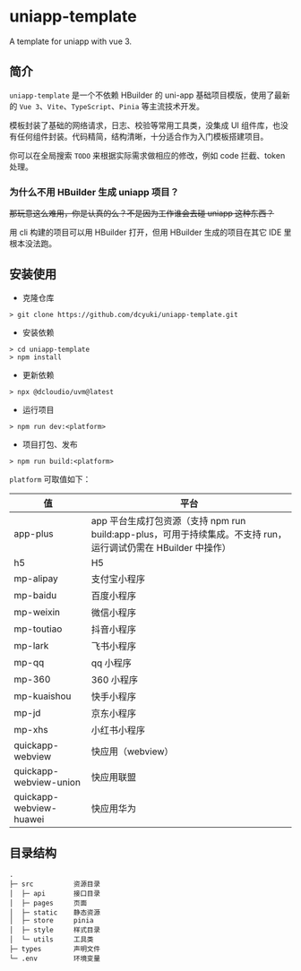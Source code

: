 # uniapp-template

A template for uniapp with vue 3.

## 简介

`uniapp-template` 是一个不依赖 HBuilder 的 uni-app 基础项目模版，使用了最新的 `Vue 3`、`Vite`、`TypeScript`、`Pinia` 等主流技术开发。

模板封装了基础的网络请求，日志、校验等常用工具类，没集成 UI 组件库，也没有任何组件封装。代码精简，结构清晰，十分适合作为入门模板搭建项目。

你可以在全局搜索 `TODO` 来根据实际需求做相应的修改，例如 code 拦截、token 处理。

### 为什么不用 HBuilder 生成 uniapp 项目？

~~那玩意这么难用，你是认真的么？不是因为工作谁会去碰 uniapp 这种东西？~~

用 cli 构建的项目可以用 HBuilder 打开，但用 HBuilder 生成的项目在其它 IDE 里根本没法跑。

## 安装使用

- 克隆仓库

```shell
> git clone https://github.com/dcyuki/uniapp-template.git
```

- 安装依赖

```shell
> cd uniapp-template
> npm install
```

- 更新依赖

```shell
> npx @dcloudio/uvm@latest
```

- 运行项目

```shell
> npm run dev:<platform>
```

- 项目打包、发布

```shell
> npm run build:<platform>
```

`platform` 可取值如下：

| 值                      | 平台                                                                                                            |
| ----------------------- | --------------------------------------------------------------------------------------------------------------- |
| app-plus                | app 平台生成打包资源（支持 npm run build:app-plus，可用于持续集成。不支持 run，运行调试仍需在 HBuilder 中操作） |
| h5                      | H5                                                                                                              |
| mp-alipay               | 支付宝小程序                                                                                                    |
| mp-baidu                | 百度小程序                                                                                                      |
| mp-weixin               | 微信小程序                                                                                                      |
| mp-toutiao              | 抖音小程序                                                                                                      |
| mp-lark                 | 飞书小程序                                                                                                      |
| mp-qq                   | qq 小程序                                                                                                       |
| mp-360                  | 360 小程序                                                                                                      |
| mp-kuaishou             | 快手小程序                                                                                                      |
| mp-jd                   | 京东小程序                                                                                                      |
| mp-xhs                  | 小红书小程序                                                                                                    |
| quickapp-webview        | 快应用（webview）                                                                                               |
| quickapp-webview-union  | 快应用联盟                                                                                                      |
| quickapp-webview-huawei | 快应用华为                                                                                                      |

## 目录结构

```text
.
├─ src          资源目录
│  ├─ api       接口目录
│  ├─ pages     页面
│  ├─ static    静态资源
│  ├─ store     pinia
│  ├─ style     样式目录
│  └─ utils     工具类
├─ types        声明文件
└─ .env         环境变量
```
